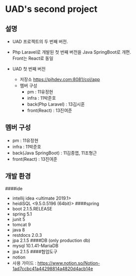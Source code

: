 UAD's second project
====
설명
----
- UAD 프로젝트의 두 번째 버전.
 
- Php Laravel로 개발된 첫 번째 버전을 Java SpringBoot로 개편. 
<br>Front는 React로 동일
    
- UAD 첫 번째 버전    
    - 저장소
        https://pjhdev.com:8081/col/app
    - 멤버 구성 
        - pm : 11유정현
        - infra : 11박준호 
        - back(Php Laravel) : 13김시훈
        - front(React) : 13진여준

멤버 구성
----
- pm : 11유정현
- infra : 11박준호 
- back(Java SpringBoot) : 11김종엽, 11조형근
- front(React) : 13진여준

개발 환경
----
####ide
- intellij idea <ultimate 2019.1>
- heidiSQL <9.5.0.5196 (64bit)>
####spring
- boot 2.1.5.RELEASE
- spring 5.1
- junit 5
- tomcat 9
- java 8
- restdocs 2.0.3
- jpa 2.1.5
####DB (only production db)
- mysql 10.1.41-MariaDB
- jpa 2.1.5
####협업도구
- notion
- 사용 가이드 : https://www.notion.so/Notion-1ad7ccbc41a44298814a4820d4acb14e 